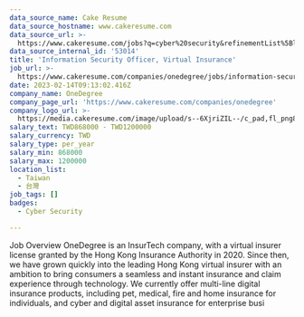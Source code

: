 ```yaml
---
data_source_name: Cake Resume
data_source_hostname: www.cakeresume.com
data_source_url: >-
  https://www.cakeresume.com/jobs?q=cyber%20security&refinementList%5Blang_name%5D%5B0%5D=English&refinementList%5Bsalary_type%5D=per_year&range%5Bsalary_range%5D%5Bmin%5D=1000000
data_source_internal_id: '53014'
title: 'Information Security Officer, Virtual Insurance'
job_url: >-
  https://www.cakeresume.com/companies/onedegree/jobs/information-security-officer-virtual-insurance
date: 2023-02-14T09:13:02.416Z
company_name: OneDegree
company_page_url: 'https://www.cakeresume.com/companies/onedegree'
company_logo_url: >-
  https://media.cakeresume.com/image/upload/s--6XjriZIL--/c_pad,fl_png8,h_200,w_200/v1642045226/dn9ctblwuesbjr2edfkx.png
salary_text: TWD868000 - TWD1200000
salary_currency: TWD
salary_type: per_year
salary_min: 868000
salary_max: 1200000
location_list:
  - Taiwan
  - 台灣
job_tags: []
badges:
  - Cyber Security

---
```


Job Overview OneDegree is an InsurTech company, with a virtual insurer license granted by the Hong Kong Insurance Authority in 2020. Since then, we have grown quickly into the leading Hong Kong virtual insurer with an ambition to bring consumers a seamless and instant insurance and claim experience through technology. We currently offer multi-line digital insurance products, including pet, medical, fire and home insurance for individuals, and cyber and digital asset insurance for enterprise busi